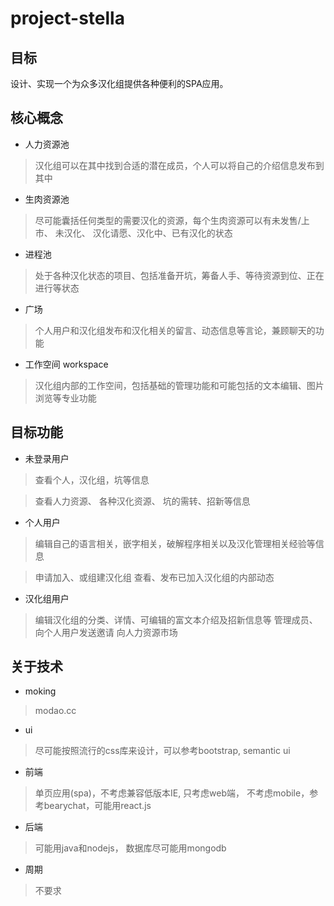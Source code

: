 # project-stella

## 目标

设计、实现一个为众多汉化组提供各种便利的SPA应用。

## 核心概念
 
 * 人力资源池
 > 汉化组可以在其中找到合适的潜在成员，个人可以将自己的介绍信息发布到其中
 
 * 生肉资源池
 > 尽可能囊括任何类型的需要汉化的资源，每个生肉资源可以有未发售/上市、 未汉化、 汉化请愿、汉化中、已有汉化的状态
 
 * 进程池
 > 处于各种汉化状态的项目、包括准备开坑，筹备人手、等待资源到位、正在进行等状态
 
 * 广场
 > 个人用户和汉化组发布和汉化相关的留言、动态信息等言论，兼顾聊天的功能
 
 * 工作空间 workspace
 > 汉化组内部的工作空间，包括基础的管理功能和可能包括的文本编辑、图片浏览等专业功能
 
 

## 目标功能

* 未登录用户

 > 查看个人，汉化组，坑等信息
 
 > 查看人力资源、 各种汉化资源、 坑的需转、招新等信息

* 个人用户

 > 编辑自己的语言相关，嵌字相关，破解程序相关以及汉化管理相关经验等信息
 
 > 申请加入、或组建汉化组
 > 查看、发布已加入汉化组的内部动态
 
* 汉化组用户
 > 编辑汉化组的分类、详情、可编辑的富文本介绍及招新信息等
 > 管理成员、向个人用户发送邀请
 > 向人力资源市场
 
 ## 关于技术
 * moking
 > modao.cc
 
 * ui
 > 尽可能按照流行的css库来设计，可以参考bootstrap, semantic ui
 
 * 前端
 > 单页应用(spa)，不考虑兼容低版本IE, 只考虑web端， 不考虑mobile，参考bearychat，可能用react.js
 
 * 后端
 > 可能用java和nodejs， 数据库尽可能用mongodb
 
 * 周期
 > 不要求
